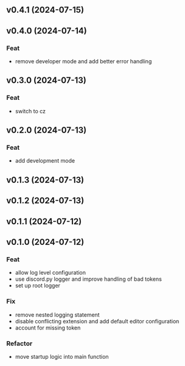 ## v0.4.1 (2024-07-15)

## v0.4.0 (2024-07-14)

### Feat

- remove developer mode and add better error handling

## v0.3.0 (2024-07-13)

### Feat

- switch to cz

## v0.2.0 (2024-07-13)

### Feat

- add development mode

## v0.1.3 (2024-07-13)

## v0.1.2 (2024-07-13)

## v0.1.1 (2024-07-12)

## v0.1.0 (2024-07-12)

### Feat

- allow log level configuration
- use discord.py logger and improve handling of bad tokens
- set up root logger

### Fix

- remove nested logging statement
- disable conflicting extension and add default editor configuration
- account for missing token

### Refactor

- move startup logic into main function

